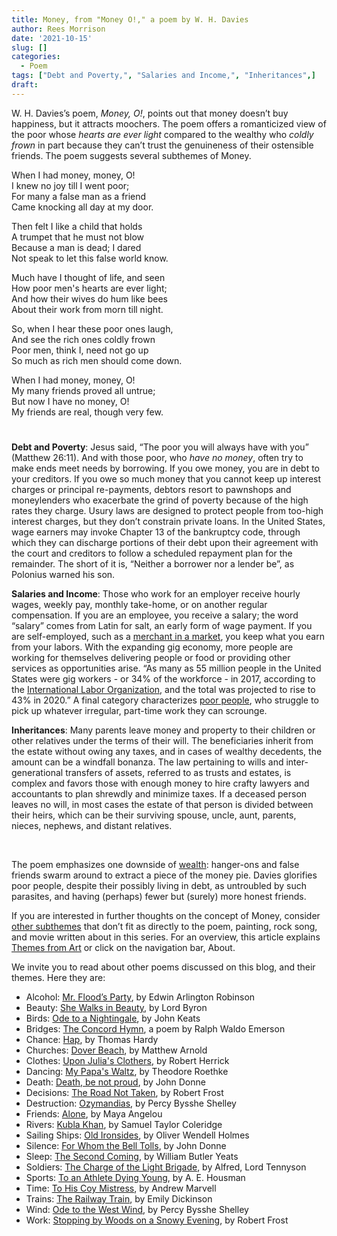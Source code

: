 ```yaml
---
title: Money, from "Money O!," a poem by W. H. Davies
author: Rees Morrison
date: '2021-10-15'
slug: []
categories:
  - Poem
tags: ["Debt and Poverty,", "Salaries and Income,", "Inheritances",]
draft: 
---
```


W. H. Davies’s poem, *Money, O!*, points out that money doesn’t buy happiness, but it attracts moochers.  The poem offers a romanticized view of the poor whose *hearts are ever light* compared to the wealthy who *coldly frown* in part because they can’t trust the genuineness of their ostensible friends.   The poem suggests several subthemes of Money.

<!--more-->

When I had money, money, O!  
I knew no joy till I went poor;  
For many a false man as a friend  
Came knocking all day at my door.

Then felt I like a child that holds  
A trumpet that he must not blow  
Because a man is dead; I dared  
Not speak to let this false world know.

Much have I thought of life, and seen  
How poor men's hearts are ever light;  
And how their wives do hum like bees  
About their work from morn till night.

So, when I hear these poor ones laugh,  
And see the rich ones coldly frown  
Poor men, think I, need not go up  
So much as rich men should come down. 

When I had money, money, O!  
My many friends proved all untrue;  
But now I have no money, O!  
My friends are real, though very few.  

# <poem lyric end>

**Debt and Poverty**: Jesus said, “The poor you will always have with you” (Matthew 26:11).  And with those poor, who *have no money*, often try to make ends meet needs by borrowing.  If you owe money, you are in debt to your creditors.  If you owe so much money that you cannot keep up interest charges or principal re-payments, debtors resort to pawnshops and moneylenders who exacerbate the grind of poverty because of the high rates they charge.  Usury laws are designed to protect people from too-high interest charges, but they don’t constrain private loans.  In the United States, wage earners may invoke Chapter 13 of the bankruptcy code, through which they can discharge portions of their debt upon their agreement with the court and creditors to follow a scheduled repayment plan for the remainder.   The short of it is, “Neither a borrower nor a lender be”, as Polonius warned his son.    

**Salaries and Income**:  Those who work for an employer receive hourly wages, weekly pay, monthly take-home, or on another regular compensation.  If you are an employee, you receive a salary; the word “salary” comes from Latin for salt, an early form of wage payment.  If you are self-employed, such as a [merchant in a market](pork), you keep what you earn from your labors.  With the expanding gig economy, more people are working for themselves delivering people or food or providing other services as opportunities arise.  “As many as 55 million people in the United States were gig workers - or 34% of the workforce - in 2017, according to the [International Labor Organization](https://www.reuters.com/world/us/exclusive-us-labor-secretary-says-most-gig-workers-should-be-classified-2021-04-29/), and the total was projected to rise to 43% in 2020.”  A final category characterizes [poor people](poor), who struggle to pick up whatever irregular, part-time work they can scrounge.

**Inheritances**: Many parents leave money and property to their children or other relatives under the terms of their will.   The beneficiaries inherit from the estate without owing any taxes, and in cases of wealthy decedents, the amount can be a windfall bonanza.  The law pertaining to wills and inter-generational transfers of assets, referred to as trusts and estates, is complex and favors those with enough money to hire crafty lawyers and accountants to plan shrewdly and minimize taxes.  If a deceased person leaves no will, in most cases the estate of that person is divided between their heirs, which can be their surviving spouse, uncle, aunt, parents, nieces, nephews, and distant relatives.

&nbsp;

The poem emphasizes one downside of [wealth](Wall): hanger-ons and false friends swarm around to extract a piece of the money pie.   Davies glorifies poor people, despite their possibly living in debt, as untroubled by such parasites, and having (perhaps) fewer but (surely) more honest friends.

If you are interested in further thoughts on the concept of Money, consider [other subthemes]() that don’t fit as directly to the poem, painting, rock song, and movie written about in this series.  For an overview, this article explains [Themes from Art](http://bit.ly/3sRXopI) or click on the navigation bar, About.

We invite you to read about other poems discussed on this blog, and their themes.  Here they are: 

* Alcohol: [Mr. Flood’s Party](https://themesfromart.com/post/2021-01-24-alcohol-flood-frost/alcohol/), by Edwin Arlington Robinson
* Beauty: [She Walks in Beauty](https://themesfromart.com/post/2021-04-21-beauty-she-walks-in-beauty-a-poem-by-lord-byron/beautybyron/), by Lord Byron
* Birds: [Ode to a Nightingale](https://themesfromart.com/post/2021-06-14-birds-ode-to-a-nightingale-a-poem-by-john-keats/birdskeats/), by John Keats
* Bridges: [The Concord Hymn](https://themesfromart.com/post/2021-07-26-bridges-the-concord-hymn-a-poem-by-ralph-waldo-emerson/bridgesconcord/), a poem by Ralph Waldo Emerson
* Chance: [Hap](https://themesfromart.com/post/2021-03-14-chancehap/chancehap/), by Thomas Hardy
* Churches: [Dover Beach](https://themesfromart.com/post/2021-05-21-churches-from-dover-beach-a-poem-by-matthew-arnold/churchesarnold/), by Matthew Arnold
* Clothes: [Upon Julia's Clothers](https://themesfromart.com/post/2021-08-30-clothes-from-upon-julia-s-clothes-a-poem-by-robert-herrick/clothesjulia/), by Robert Herrick
* Dancing: [My Papa's Waltz](https://themesfromart.com/post/2021-09-10-dancing-from-my-papa-s-waltz-a-poem-by-theodore-roethke/dancingroethke/), by Theodore Roethke
* Death: [Death, be not proud](https://themesfromart.com/post/2021-05-03-death-from-death-be-not-proud-a-poem-by-john-donne/deathdonne/), by John Donne
* Decisions: [The Road Not Taken](https://themesfromart.com/post/2021-02-08-decisions-from-the-road-not-taken-a-poem-by-robert-frost/decisionsroadfrost/), by Robert Frost
* Destruction: [Ozymandias](https://themesfromart.com/post/2021-02-18-destruction-ozymandias-a-poem-by-percy-bysshe-shelley/destructoz/), by Percy Bysshe Shelley
* Friends: [Alone](https://themesfromart.com/post/2021-06-20-friends-alone-a-poem-by-maya-angelou/friendsalone/), by Maya Angelou
* Rivers: [Kubla Khan](https://themesfromart.com/post/2021-10-02-rivers-from-kubla-khan-a-poem-by-samuel-taylor-coleridge/riverskhan/), by Samuel Taylor Coleridge
* Sailing Ships: [Old Ironsides](https://themesfromart.com/post/2021-06-26-sailing-ships-from-old-ironsides-a-poem-by-oliver-wendell-holmes/sailingshipsironsides/), by Oliver Wendell Holmes
* Silence: [For Whom the Bell Tolls](https://themesfromart.com/post/2021-04-08-silencedonne/silencedonne/), by John Donne
* Sleep: [The Second Coming](https://themesfromart.com/post/2021-09-22-sleep-from-the-second-coming-a-poem-by-william-butler-yeats/sleepsecond/), by William Butler Yeats
* Soldiers: [The Charge of the Light Brigade](https://themesfromart.com/post/2021-08-02-soldiers-from-the-charge-of-the-light-brigade-by-alfred-lord-tennyson/soldierscharge/), by Alfred, Lord Tennyson
* Sports: [To an Athlete Dying Young](https://themesfromart.com/post/2021-07-12-sports-from-to-an-athlete-dying-young-by-a-e-housman/sportsathlete/), by A. E. Housman
* Time: [To His Coy Mistress](https://themesfromart.com/post/2021-03-08-time-to-his-coy-mistress-by-andrew-marvell/timecoy/), by Andrew Marvell
* Trains: [The Railway Train](https://themesfromart.com/post/2021-05-10-trains-from-the-railway-train-a-poem-by-emily-dickineson/trainsdickinson/), by Emily Dickinson 
* Wind: [Ode to the West Wind](https://themesfromart.com/post/2021-08-12-wind-from-ode-to-the-west-wind-by-percy-bysshe-shelley/windode/), by Percy Bysshe Shelley
* Work: [Stopping by Woods on a Snowy Evening](https://themesfromart.com/post/2021-02-26-worksnowy/worksnowy/), by Robert Frost

